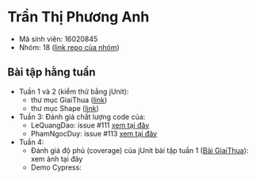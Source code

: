 # Trần Thị Phương Anh
* Mã sinh viên: 16020845
* Nhóm: 18 ([link repo của nhóm](https://github.com/hieutm2198/int3117-2018))

## Bài tập hằng tuần
* Tuần 1 và 2 (kiểm thử bằng jUnit):
  * thư mục GiaiThua ([link](https://github.com/TranPhuongAnh/int3117-2018/tree/master/TranThiPhuongAnh/GiaiThua/src))
  * thư mục Shape ([link](https://github.com/TranPhuongAnh/int3117-2018/tree/master/TranThiPhuongAnh/Shape))
* Tuần 3: Đánh giá chất lượng code của:
  * LeQuangDao: issue #111 [xem tại đây](https://github.com/truonganhhoang/int3117-2018/issues/111)
  * PhamNgocDuy: issue #113 [xem tại đây](https://github.com/truonganhhoang/int3117-2018/issues/113)
* Tuần 4:
  * Đánh giá độ phủ (coverage) của jUnit bài tập tuần 1 ([Bài GiaiThua](https://github.com/TranPhuongAnh/int3117-2018/tree/master/TranThiPhuongAnh/GiaiThua/src)): xem ảnh tại đây
  * Demo Cypress:
 
